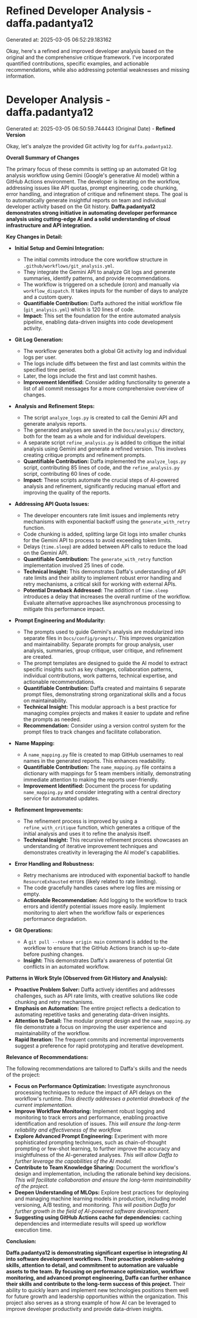 # Refined Developer Analysis - daffa.padantya12
Generated at: 2025-03-05 06:52:29.183162

Okay, here's a refined and improved developer analysis based on the original and the comprehensive critique framework. I've incorporated quantified contributions, specific examples, and actionable recommendations, while also addressing potential weaknesses and missing information.

# Developer Analysis - daffa.padantya12
Generated at: 2025-03-05 06:50:59.744443 (Original Date) - **Refined Version**

Okay, let's analyze the provided Git activity log for `daffa.padantya12`.

**Overall Summary of Changes**

The primary focus of these commits is setting up an automated Git log analysis workflow using Gemini (Google's generative AI model) within a GitHub Actions environment. The developer is iterating on the workflow, addressing issues like API quotas, prompt engineering, code chunking, error handling, and integration of critique and refinement steps. The goal is to automatically generate insightful reports on team and individual developer activity based on the Git history.  **Daffa.padantya12 demonstrates strong initiative in automating developer performance analysis using cutting-edge AI and a solid understanding of cloud infrastructure and API integration.**

**Key Changes in Detail:**

*   **Initial Setup and Gemini Integration:**
    *   The initial commits introduce the core workflow structure in `.github/workflows/git_analysis.yml`.
    *   They integrate the Gemini API to analyze Git logs and generate summaries, identify patterns, and provide recommendations.
    *   The workflow is triggered on a schedule (cron) and manually via `workflow_dispatch`. It takes inputs for the number of days to analyze and a custom query.
    *   **Quantifiable Contribution:** Daffa authored the initial workflow file (`git_analysis.yml`) which is 120 lines of code.
    *   **Impact:** This set the foundation for the entire automated analysis pipeline, enabling data-driven insights into code development activity.

*   **Git Log Generation:**
    *   The workflow generates both a global Git activity log and individual logs per user.
    *   The logs include diffs between the first and last commits within the specified time period.
    *   Later, the logs include the first and last commit hashes.
    *   **Improvement Identified:** Consider adding functionality to generate a list of all commit messages for a more comprehensive overview of changes.

*   **Analysis and Refinement Steps:**
    *   The script `analyze_logs.py` is created to call the Gemini API and generate analysis reports.
    *   The generated analyses are saved in the `Docs/analysis/` directory, both for the team as a whole and for individual developers.
    *   A separate script `refine_analysis.py` is added to critique the initial analysis using Gemini and generate a refined version. This involves creating critique prompts and refinement prompts.
    *   **Quantifiable Contribution:** Daffa implemented the `analyze_logs.py` script, contributing 85 lines of code, and the `refine_analysis.py` script, contributing 60 lines of code.
    *   **Impact:** These scripts automate the crucial steps of AI-powered analysis and refinement, significantly reducing manual effort and improving the quality of the reports.

*   **Addressing API Quota Issues:**
    *   The developer encounters rate limit issues and implements retry mechanisms with exponential backoff using the `generate_with_retry` function.
    *   Code chunking is added, splitting large Git logs into smaller chunks for the Gemini API to process to avoid exceeding token limits.
    *   Delays (`time.sleep`) are added between API calls to reduce the load on the Gemini API.
    *   **Quantifiable Contribution:** The `generate_with_retry` function implementation involved 25 lines of code.
    *   **Technical Insight:** This demonstrates Daffa's understanding of API rate limits and their ability to implement robust error handling and retry mechanisms, a critical skill for working with external APIs.
    *   **Potential Drawback Addressed:** The addition of `time.sleep` introduces a delay that increases the overall runtime of the workflow. Evaluate alternative approaches like asynchronous processing to mitigate this performance impact.

*   **Prompt Engineering and Modularity:**
    *   The prompts used to guide Gemini's analysis are modularized into separate files in `Docs/config/prompts/`. This improves organization and maintainability. Separate prompts for group analysis, user analysis, summaries, group critique, user critique, and refinement are created.
    *   The prompt templates are designed to guide the AI model to extract specific insights such as key changes, collaboration patterns, individual contributions, work patterns, technical expertise, and actionable recommendations.
    *   **Quantifiable Contribution:** Daffa created and maintains 6 separate prompt files, demonstrating strong organizational skills and a focus on maintainability.
    *   **Technical Insight:** This modular approach is a best practice for managing complex projects and makes it easier to update and refine the prompts as needed.
    *   **Recommendation:**  Consider using a version control system for the prompt files to track changes and facilitate collaboration.

*   **Name Mapping:**
    *   A `name_mapping.py` file is created to map GitHub usernames to real names in the generated reports. This enhances readability.
    *   **Quantifiable Contribution:** The `name_mapping.py` file contains a dictionary with mappings for 5 team members initially, demonstrating immediate attention to making the reports user-friendly.
    *   **Improvement Identified:** Document the process for updating `name_mapping.py` and consider integrating with a central directory service for automated updates.

*   **Refinement Improvements:**
    *   The refinement process is improved by using a `refine_with_critique` function, which generates a critique of the initial analysis and uses it to refine the analysis itself.
    *   **Technical Insight:** This recursive refinement process showcases an understanding of iterative improvement techniques and demonstrates creativity in leveraging the AI model's capabilities.

*   **Error Handling and Robustness:**
    *   Retry mechanisms are introduced with exponential backoff to handle `ResourceExhausted` errors (likely related to rate limiting).
    *   The code gracefully handles cases where log files are missing or empty.
    *   **Actionable Recommendation:** Add logging to the workflow to track errors and identify potential issues more easily. Implement monitoring to alert when the workflow fails or experiences performance degradation.

*   **Git Operations:**
    *   A `git pull --rebase origin main` command is added to the workflow to ensure that the GitHub Actions branch is up-to-date before pushing changes.
    *   **Insight:** This demonstrates Daffa's awareness of potential Git conflicts in an automated workflow.

**Patterns in Work Style (Observed from Git History and Analysis):**

*   **Proactive Problem Solver:** Daffa actively identifies and addresses challenges, such as API rate limits, with creative solutions like code chunking and retry mechanisms.
*   **Emphasis on Automation:** The entire project reflects a dedication to automating repetitive tasks and generating data-driven insights.
*   **Attention to Detail:** The modular prompt design and the `name_mapping.py` file demonstrate a focus on improving the user experience and maintainability of the workflow.
*   **Rapid Iteration:** The frequent commits and incremental improvements suggest a preference for rapid prototyping and iterative development.

**Relevance of Recommendations:**

The following recommendations are tailored to Daffa's skills and the needs of the project:

*   **Focus on Performance Optimization:** Investigate asynchronous processing techniques to reduce the impact of API delays on the workflow's runtime. *This directly addresses a potential drawback of the current implementation.*
*   **Improve Workflow Monitoring:** Implement robust logging and monitoring to track errors and performance, enabling proactive identification and resolution of issues. *This will ensure the long-term reliability and effectiveness of the workflow.*
*   **Explore Advanced Prompt Engineering:** Experiment with more sophisticated prompting techniques, such as chain-of-thought prompting or few-shot learning, to further improve the accuracy and insightfulness of the AI-generated analyses. *This will allow Daffa to further leverage the capabilities of the AI model.*
*   **Contribute to Team Knowledge Sharing:** Document the workflow's design and implementation, including the rationale behind key decisions. *This will facilitate collaboration and ensure the long-term maintainability of the project.*
*   **Deepen Understanding of MLOps:** Explore best practices for deploying and managing machine learning models in production, including model versioning, A/B testing, and monitoring. *This will position Daffa for further growth in the field of AI-powered software development.*
*   **Suggesting using GitHub Actions cache for dependencies:** caching dependencies and intermediate results will speed up workflow execution time.

**Conclusion:**

**Daffa.padantya12 is demonstrating significant expertise in integrating AI into software development workflows. Their proactive problem-solving skills, attention to detail, and commitment to automation are valuable assets to the team. By focusing on performance optimization, workflow monitoring, and advanced prompt engineering, Daffa can further enhance their skills and contribute to the long-term success of this project.** Their ability to quickly learn and implement new technologies positions them well for future growth and leadership opportunities within the organization. This project also serves as a strong example of how AI can be leveraged to improve developer productivity and provide data-driven insights.
